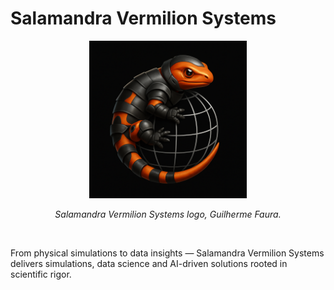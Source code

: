 # Salamandra Vermilion Systems
<p align="center">
  <img src="../assets/Armored Salamandra Vermilion.png" width=50% heigth=50% alt="Salamandra Vermilion Systems logo, Guilherme Faura.">
</p>

<p align="center"><em>Salamandra Vermilion Systems logo, Guilherme Faura.</em></p>

<br>

From physical simulations to data insights — Salamandra Vermilion Systems delivers simulations, data science and AI-driven solutions rooted in scientific rigor.
